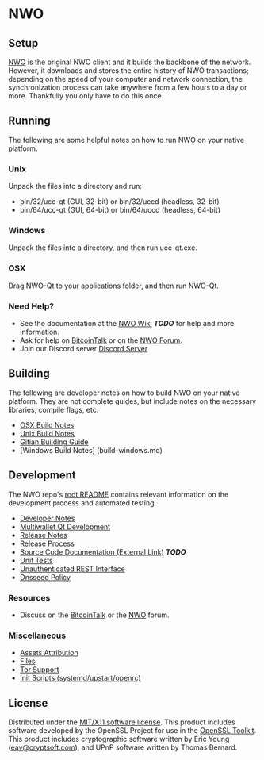 NWO
=====================

Setup
---------------------
[NWO](http://uccnetwork.org/wallet) is the original NWO client and it builds the backbone of the network. However, it downloads and stores the entire history of NWO transactions; depending on the speed of your computer and network connection, the synchronization process can take anywhere from a few hours to a day or more. Thankfully you only have to do this once.

Running
---------------------
The following are some helpful notes on how to run NWO on your native platform.

### Unix

Unpack the files into a directory and run:

- bin/32/ucc-qt (GUI, 32-bit) or bin/32/uccd (headless, 32-bit)
- bin/64/ucc-qt (GUI, 64-bit) or bin/64/uccd (headless, 64-bit)

### Windows

Unpack the files into a directory, and then run ucc-qt.exe.

### OSX

Drag NWO-Qt to your applications folder, and then run NWO-Qt.

### Need Help?

* See the documentation at the [NWO Wiki](https://en.uccnetwork.org/wiki/Main_Page) ***TODO***
for help and more information.
* Ask for help on [BitcoinTalk](https://bitcointalk.org) or on the [NWO Forum](http://forum.uccnetwork.org/).
* Join our Discord server [Discord Server](https://discord.gg/S9adMgS)

Building
---------------------
The following are developer notes on how to build NWO on your native platform. They are not complete guides, but include notes on the necessary libraries, compile flags, etc.

- [OSX Build Notes](build-osx.md)
- [Unix Build Notes](build-unix.md)
- [Gitian Building Guide](gitian-building.md)
- [Windows Build Notes] (build-windows.md)

Development
---------------------
The NWO repo's [root README](https://github.com/NWO-Core/NWO/blob/master/README.md) contains relevant information on the development process and automated testing.

- [Developer Notes](developer-notes.md)
- [Multiwallet Qt Development](multiwallet-qt.md)
- [Release Notes](release-notes.md)
- [Release Process](release-process.md)
- [Source Code Documentation (External Link)](https://dev.visucore.com/bitcoin/doxygen/) ***TODO***
- [Unit Tests](unit-tests.md)
- [Unauthenticated REST Interface](REST-interface.md)
- [Dnsseed Policy](dnsseed-policy.md)


### Resources

* Discuss on the [BitcoinTalk](https://bitcointalk.org/index.php?topic=1262920.0) or the [NWO](http://forum.uccnetwork.org/) forum.

### Miscellaneous
- [Assets Attribution](assets-attribution.md)
- [Files](files.md)
- [Tor Support](tor.md)
- [Init Scripts (systemd/upstart/openrc)](init.md)

License
---------------------
Distributed under the [MIT/X11 software license](http://www.opensource.org/licenses/mit-license.php).
This product includes software developed by the OpenSSL Project for use in the [OpenSSL Toolkit](https://www.openssl.org/). This product includes
cryptographic software written by Eric Young ([eay@cryptsoft.com](mailto:eay@cryptsoft.com)), and UPnP software written by Thomas Bernard.
